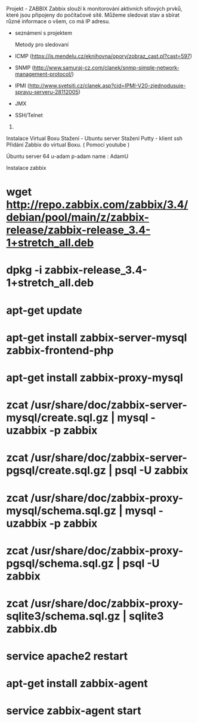 Projekt - ZABBIX
Zabbix slouží k monitorování aktivních síťových prvků, které jsou připojeny do počítačové sítě.
Můžeme sledovat stav a sbírat různé informace o všem, co má IP adresu. 


- seznámení s projektem

  Metody pro sledovaní
- ICMP (https://is.mendelu.cz/eknihovna/opory/zobraz_cast.pl?cast=597)
- SNMP (http://www.samuraj-cz.com/clanek/snmp-simple-network-management-protocol/)
- IPMI (http://www.svetsiti.cz/clanek.asp?cid=IPMI-V20-zjednodusuje-spravu-serveru-28112005)
- JMX
- SSH/Telnet




1)
Instalace Virtual Boxu
Stažení - Ubuntu server
Stažení Putty - klient ssh
Přidání Zabbix do virtual Boxu. ( Pomocí youtube )


Úbuntu server 64
u-adam p-adam
name : AdamU


Instalace zabbix
# wget http://repo.zabbix.com/zabbix/3.4/debian/pool/main/z/zabbix-release/zabbix-release_3.4-1+stretch_all.deb
# dpkg -i zabbix-release_3.4-1+stretch_all.deb
# apt-get update
# apt-get install zabbix-server-mysql zabbix-frontend-php
# apt-get install zabbix-proxy-mysql
# zcat /usr/share/doc/zabbix-server-mysql/create.sql.gz | mysql -uzabbix -p zabbix
# zcat /usr/share/doc/zabbix-server-pgsql/create.sql.gz | psql -U <username> zabbix
# zcat /usr/share/doc/zabbix-proxy-mysql/schema.sql.gz | mysql -uzabbix -p zabbix

# zcat /usr/share/doc/zabbix-proxy-pgsql/schema.sql.gz | psql -U <username> zabbix
# zcat /usr/share/doc/zabbix-proxy-sqlite3/schema.sql.gz | sqlite3 zabbix.db
# service apache2 restart
# apt-get install zabbix-agent
# service zabbix-agent start


